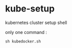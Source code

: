 # kube-setup
kubernetes cluster setup shell

only one command :
  ```shell
  sh kubedocker.sh
  ```
  
